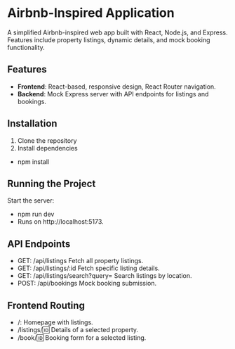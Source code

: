 # Airbnb-Inspired Application
A simplified Airbnb-inspired web app built with React, Node.js, and Express. Features include property listings, dynamic details, and mock booking functionality.

## Features
- **Frontend**: React-based, responsive design, React Router navigation.
- **Backend**: Mock Express server with API endpoints for listings and bookings.

## Installation

1. Clone the repository
2. Install dependencies
- npm install

## Running the Project
Start the server:
- npm run dev
- Runs on http://localhost:5173.

## API Endpoints
- GET: /api/listings	Fetch all property listings.
- GET: /api/listings/:id	Fetch specific listing details.
- GET: /api/listings/search?query=	Search listings by location.
- POST: /api/bookings	Mock booking submission.

## Frontend Routing
- /:	Homepage with listings.
- /listings/:id:	Details of a selected property.
- /book/:id:	Booking form for a selected listing.
